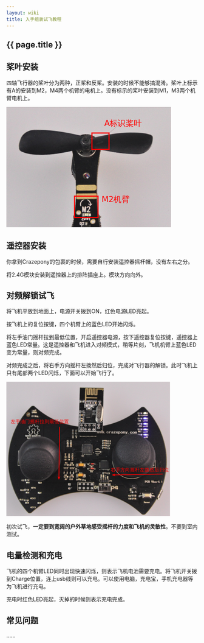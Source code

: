 ```yaml
---
layout: wiki
title: 入手组装试飞教程
---
```


## {{ page.title }}

## 桨叶安装
四轴飞行器的桨叶分为两种，正桨和反桨。安装的时候不能够搞混淆。桨叶上标示有A的安装到M2，M4两个机臂的电机上。没有标示的桨叶安装到M1，M3两个机臂电机上。

![](/assets/img/user-guide-1.png)

## 遥控器安装
你拿到Crazepony的包裹的时候，需要自行安装遥控器摇杆帽，没有左右之分。

将2.4G模块安装到遥控器上的排阵插座上。模块方向向外。

## 对频解锁试飞
将飞机平放到地面上，电源开关拨到ON，红色电源LED亮起。

按飞机上的复位按键，四个机臂上的蓝色LED开始闪烁。

将左手油门摇杆拉到最低位置，开启遥控器电源，按下遥控器复位按键，遥控器上蓝色LED常量。这是遥控器和飞机进入对频模式，稍等片刻，飞机机臂上蓝色LED变为常量，则对频完成。

对频完成之后，将右手方向摇杆左拨然后归位，完成对飞行器的解锁。此时飞机上只有尾部两个LED闪烁，下面可以开始飞行了。

![](/assets/img/user-guide-2.png)

初次试飞，**一定要到宽阔的户外草地感受摇杆的力度和飞机的灵敏性**。不要到室内测试。

## 电量检测和充电
飞机的四个机臂LED同时出现快速闪烁，则表示飞机电池需要充电。将飞机开关拨到Charge位置，连上usb线则可以充电。可以使用电脑，充电宝，手机充电器等为飞机进行充电。

充电时红色LED亮起，灭掉的时候则表示充电完成。

## 常见问题
……

